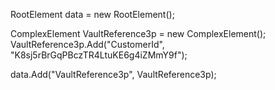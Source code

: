 RootElement data = new RootElement();


ComplexElement VaultReference3p = new ComplexElement();
VaultReference3p.Add("CustomerId", "K8sj5rBrGqPBczTR4LtuKE6g4iZMmY9f");

data.Add("VaultReference3p", VaultReference3p);
